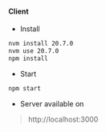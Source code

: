 #### Client

- Install
```bash
nvm install 20.7.0
nvm use 20.7.0
npm install
```

- Start
```bash
npm start
```
- Server available on
> http://localhost:3000
